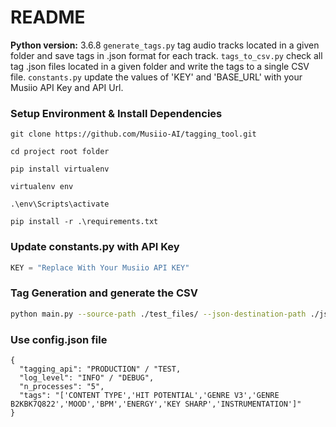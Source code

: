 # README #


**Python version:** 3.6.8
`generate_tags.py`
tag audio tracks located in a given folder and save tags in .json format for each track.
`tags_to_csv.py`
check all tag .json files located in a given folder and write the tags to a single CSV file.
`constants.py`
update the values of 'KEY' and 'BASE_URL' with your Musiio API Key and API Url.


### Setup Environment & Install Dependencies


```
git clone https://github.com/Musiio-AI/tagging_tool.git

cd project root folder

pip install virtualenv

virtualenv env

.\env\Scripts\activate

pip install -r .\requirements.txt
```


### Update constants.py with API Key

```python
KEY = "Replace With Your Musiio API KEY"
```

### Tag Generation and generate the CSV

```bash
python main.py --source-path ./test_files/ --json-destination-path ./json --csv-destination-path ./csv
```


### Use config.json file
```
{
  "tagging_api": "PRODUCTION" / "TEST,
  "log_level": "INFO" / "DEBUG",
  "n_processes": "5",
  "tags": "['CONTENT TYPE','HIT POTENTIAL','GENRE V3','GENRE B2KBK7Q822','MOOD','BPM','ENERGY','KEY SHARP','INSTRUMENTATION']"
}
```
